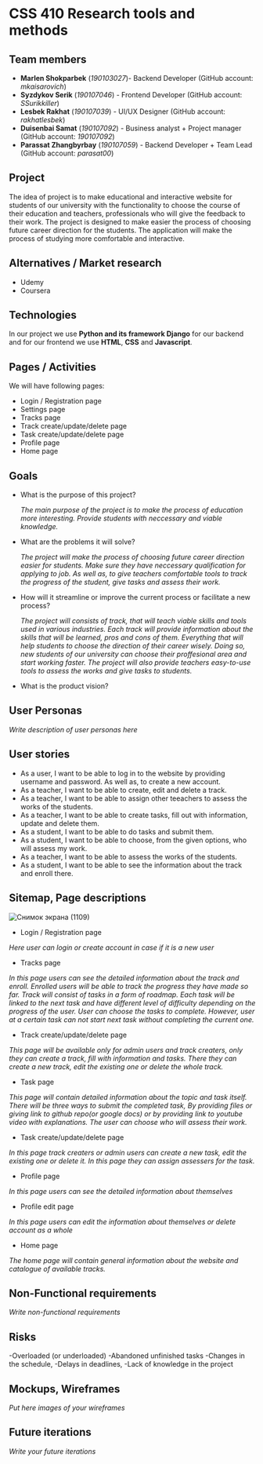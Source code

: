 # CSS 410 Research tools and methods
## Team members
+ **Marlen Shokparbek** (*190103027*)- Backend Developer (GitHub account: *mkaisarovich*)
+ **Syzdykov Serik** (*190107046*) - Frontend Developer (GitHub account: *SSurikkiller*)
+ **Lesbek Rakhat** (*190107039*) - UI/UX Designer (GitHub account: *rakhatlesbek*)
+ **Duisenbai Samat** (*190107092*) - Business analyst + Project manager (GitHub account: *190107092*)
+ **Parassat Zhangbyrbay** (*190107059*) - Backend Developer + Team Lead (GitHub account: *parasat00*)


## Project
The idea of project is to make educational and interactive website for students of our university with the functionality to choose the course of their education and teachers, professionals who will give the feedback to their work. The project is designed to make easier the process of choosing future career direction for the students. The application will make the process of studying more comfortable and interactive. 

## Alternatives / Market research
 - Udemy
 - Coursera

## Technologies
In our project we use **Python and its framework Django** for our backend and for our frontend we use **HTML**, **CSS** and **Javascript**. 

## Pages / Activities 
We will have following pages:
- Login / Registration page
- Settings page
- Tracks page
- Track create/update/delete page
- Task create/update/delete page
- Profile page
- Home page

## Goals
* What is the purpose of this project?

  *The main purpose of the project is to make the process of education more interesting. Provide students with neccessary and viable knowledge.*
  
* What are the problems it will solve?

  *The project will make the process of choosing future career direction easier for students. Make sure they have neccessary qualification for applying to job. As well as, to give teachers comfortable tools to track the progress of the student, give tasks and assess their work.*
  
* How will it streamline or improve the current process or facilitate a new process?

  *The project will consists of track, that will teach viable skills and tools used in various industries. Each track will provide information about the skills that will be learned, pros and cons of them. Everything that will help students to choose the direction of their career wisely. Doing so, new students of our university can choose their proffesional area and start working faster. The project will also provide teachers easy-to-use tools to assess the works and give tasks to students.*

* What is the product vision?

## User Personas
*Write description of user personas here*  

## User stories

- As a user, I want to be able to log in to the website by providing username and password. As well as, to create a new account.
- As a teacher, I want to be able to create, edit and delete a track.
- As a teacher, I want to be able to assign other teeachers to assess the works of the students.
- As a teacher, I want to be able to create tasks, fill out with information, update and delete them.
- As a student, I want to be able to do tasks and submit them.
- As a student, I want to be able to choose, from the given options, who will assess my work.
- As a teacher, I want to be able to assess the works of the students.
- As a student, I want to be able to see the information about the track and enroll there.



## Sitemap, Page descriptions

![Снимок экрана (1109)](https://user-images.githubusercontent.com/73484960/226336776-b3472d44-f4e5-460f-8378-e9b129c7e883.png)



- Login / Registration page 

 *Here user can login or create account in case if it is a new user*
  
- Tracks page

 *In this page users can see the detailed information about the track and enroll. Enrolled users will be able to track the progress they have made so far. Track will consist of tasks in a form of roadmap. Each task will be linked to the next task and have different level of difficulty depending on the progress of the user. User can choose the tasks to complete. However, user at a certain task can not start next task without completing the current one.*
 
- Track create/update/delete page

 *This page will be available only for admin users and track creaters, only they can create a track, fill with information and tasks. There they can create a new track, edit the existing one or delete the whole track.*
  
- Task page

 *This page will contain detailed information about the topic and task itself. There will be three ways to submit the completed task, By providing files or giving link to github repo(or google docs) or by providing link to youtube video with explanations. The user can choose who will assess their work.*
  
- Task create/update/delete page

 *In this page track creaters or admin users can create a new task, edit the existing one or delete it. In this page they can assign assessers for the task.*
 
- Profile page
  
 *In this page users can see the detailed information about themselves*
  
- Profile edit page

 *In this page users can edit the information about themselves or delete account as a whole*
  
- Home page

 *The home page will contain general information about the website and catalogue of available tracks.*

## Non-Functional requirements
*Write non-functional requirements*

## Risks
 -Overloaded (or underloaded)
 -Abandoned unfinished tasks
 -Changes in the schedule,
 -Delays in deadlines,
 -Lack of knowledge in the project
## Mockups, Wireframes
*Put here images of your wireframes*

## Future iterations
*Write your future iterations*

